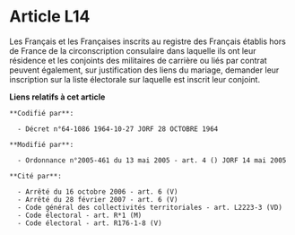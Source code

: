 # Article L14

Les Français et les Françaises inscrits au registre des Français établis hors de France de la circonscription consulaire dans
laquelle ils ont leur résidence et les conjoints des militaires de carrière ou liés par contrat peuvent également, sur
justification des liens du mariage, demander leur inscription sur la liste électorale sur laquelle est inscrit leur conjoint.

**Liens relatifs à cet article**

	**Codifié par**:

	  - Décret n°64-1086 1964-10-27 JORF 28 OCTOBRE 1964

	**Modifié par**:

	  - Ordonnance n°2005-461 du 13 mai 2005 - art. 4 () JORF 14 mai 2005

	**Cité par**:

	  - Arrêté du 16 octobre 2006 - art. 6 (V)
	  - Arrêté du 28 février 2007 - art. 6 (V)
	  - Code général des collectivités territoriales - art. L2223-3 (VD)
	  - Code électoral - art. R*1 (M)
	  - Code électoral - art. R176-1-8 (V)
